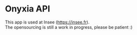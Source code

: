 # Onyxia API

This app is used at Insee (https://insee.fr).    
The opensourcing is still a work in progress, please be patient :)  

# 
